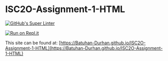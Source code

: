 # ISC2O-Assignment-1-HTML
[![GitHub's Super Linter](https://github.com/Batuhan-Durhan/ISC2O-Assignment-1-HTML/workflows/GitHub's%20Super%20Linter/badge.svg)](https://github.com/Batuhan-Durhan/ISC2O-Assignment-1-HTML/actions)



[![Run on Repl.it](https://repl.it/badge/github/Batuhan-Durhan/ISC2O-Assignment-1-HTML)](https://repl.it/github/Batuhan-Durhan/ISC2O-Assignment-1-HTML)

This site can be found at: [https://Batuhan-Durhan.github.io/ISC2O-Assignment-1-HTML](https://Batuhan-Durhan.github.io/ISC2O-Assignment-1-HTML)
